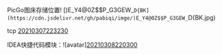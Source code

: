 PicGo图床存储位置!
[)E_Y4@0Z$$P_G3GEW_`D{BK](https://cdn.jsdelivr.net/gh/pabiqi/imge/)E_Y4@0Z$$P_G3GEW_`D{BK.jpg)

tcp [20210307223230](https://cdn.jsdelivr.net/gh/pabiqi/imge/20210307223230.png)

IDEA快捷代码模块：![avatar][20210308220300](https://cdn.jsdelivr.net/gh/pabiqi/imge/20210308220300.png)